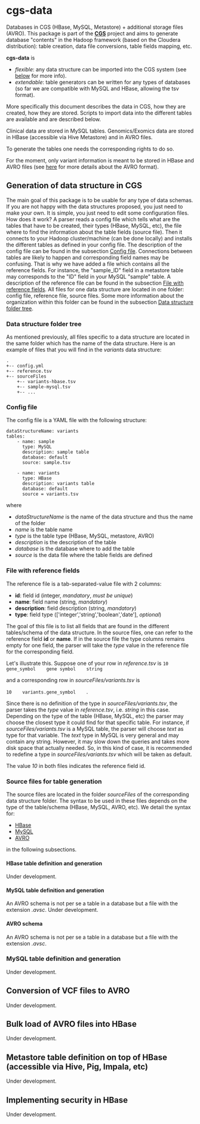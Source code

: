 # cgs-data
Databases in CGS (HBase, MySQL, Metastore) + additional storage files (AVRO).
This package is part of the [**CGS**](https://github.com/jpoullet2000/cgs) project and aims to generate database "contents" in the Hadoop framework (based on the Cloudera distribution): table creation, data file conversions, table fields mapping, etc. 

**cgs-data** is

- *flexible*: any data structure can be imported into the CGS system (see [below](#dataStructure) for more info).  
- *extendable*: table generators can be written for any types of databases (so far we are compatible with MySQL and HBase, allowing the tsv format).   

More specifically this document describes the data in CGS, how they are created, how they are stored. Scripts to import data into the different tables are available and are described below. 

Clinical data are stored in MySQL tables. 
Genomics/Exomics data are stored in HBase (accessible via Hive Metastore) and in AVRO files.

To generate the tables one needs the corresponding rights to do so. 

For the moment, only variant information is meant to be stored in HBase and AVRO files (see [here](http://avro.apache.org/docs/1.3.0/) for more details about the AVRO format).  

## <a name="dataStructure">Generation of data structure in CGS</a> 
The main goal of this package is to be usable for any type of data schemas. If you are not happy with the data structures proposed, you just need to make your own.
It is simple, you just need to edit some configuration files. How does it work? A parser reads a config file which tells what are the tables that have to be created, their types (HBase, MySQL, etc), the file where to find the information about the table fields (source file). Then it connects to your Hadoop cluster/machine (can be done locally) and installs the different tables as defined in your config file. The description of the config file can be found in the subsection [Config file](#configFile). Connections between tables are likely to happen and corresponding field names may be confusing. That is why we have added a file which contains all the reference fields. For instance, the "sample_ID" field in a metastore table may corresponds to the "ID" field in your MySQL "sample" table. A description of the reference file can be found in the subsection [File with reference fields](#referenceFile). All files for one data structure are located in one folder: config file, reference file, source files. Some more information about the organization within this folder can be found in the subsection [Data structure folder tree](#datastructureTree). 


### <a name="datastructureTree">Data structure folder tree</a>
As mentioned previously, all files specific to a data structure are located in the same folder which has the name of the data structure. Here is an example of files that you will find in the *variants* data structure:
```
.
+-- config.yml
+-- reference.tsv
+-- sourceFiles
	+-- variants-hbase.tsv
	+-- sample-mysql.tsv
	+-- ...
```

### <a name="configFile">Config file</a>
The config file is a YAML file with the following structure:

```
dataStructureName: variants
tables:
	- name: sample
      type: MySQL
      description: sample table
      database: default
      source: sample.tsv

	- name: variants
      type: HBase
      description: variants table
      database: default
      source = variants.tsv
```

where

- *dataStructureName* is the name of the data structure and thus the name of the folder
- *name* is the table name
- *type* is the table type (HBase, MySQL, metastore, AVRO)
- *description* is the description of the table
- *database* is the database where to add the table
- *source* is the data file where the table fields are defined

### <a name="referenceFile">File with reference fields</a>
The reference file is a tab-separated-value file with 2 columns:

- **id**: field id (integer, *mandatory*, *must be unique*)
- **name**: field name (string, *mandatory*)
- **description**: field description (string, *mandatory*)
- **type**: field type (['integer','string','boolean','date'], *optional*)

The goal of this file is to list all fields that are found in the different tables/schema of the data structure. In the source files, one can refer to the reference field **id** or **name**. 
If in the source file the type columns remains empty for one field, the parser will take the *type* value in the reference file for the corresponding field.

Let's illustrate this. Suppose one of your row in *reference.tsv* is
`10    gene_symbol    gene symbol    string`

and a corresponding row in *sourceFiles/variants.tsv* is

`10    variants.gene_symbol    `.

Since there is no definition of the type in *sourceFiles/variants.tsv*, the parser takes the *type* value in *reference.tsv*, i.e. *string* in this case. Depending on the type of the table (HBase, MySQL, etc) the parser may choose the closest type it could find for that specific table. For instance, if *sourceFiles/variants.tsv* is a MySQL table, the parser will choose *text* as type for that variable. The *text* type in MySQL is very general and may contain any string. However, it may slow down the queries and takes more disk space that actually needed. So, in this kind of case, it is recommended to redefine a type in *sourceFiles/variants.tsv* which will be taken as default.

The value *10* in both files indicates the reference field id. 

### <a name="referenceFile">Source files for table generation</a>
The source files are located in the folder *sourceFiles* of the corresponding data structure folder. 
The syntax to be used in these files depends on the type of the table/schema (HBase, MySQL, AVRO, etc).
We detail the syntax for:

- [HBase](#hbaseSource)
- [MySQL](#mysqlSource)
- [AVRO](#avroSource)

in the following subsections.

#### <a name="hbaseSource">HBase table definition and generation</a>
Under development.

#### <a name="mysqlSource">MySQL table definition and generation</a>
An AVRO schema is not per se a table in a database but a file with the extension *.avsc*.
Under development.

#### <a name="avroSource">AVRO schema</a>
An AVRO schema is not per se a table in a database but a file with the extension *.avsc*.

### MySQL table definition and generation
Under development.


## Conversion of VCF files to AVRO
Under development.

## Bulk load of AVRO files into HBase
Under development.

## Metastore table definition on top of HBase (accessible via Hive, Pig, Impala, etc)
Under development.

## Implementing security in HBase
Under development.
